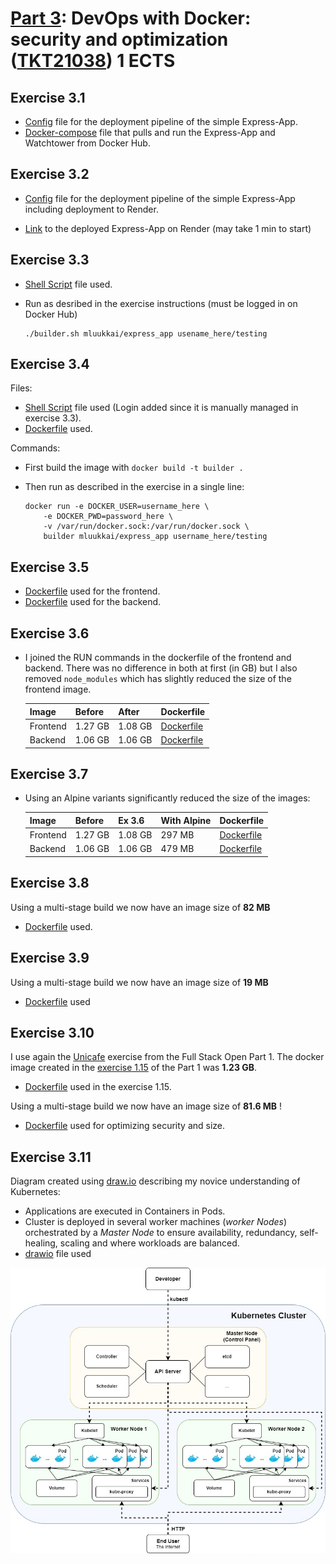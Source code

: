 # [Part 3](https://devopswithdocker.com/category/part-3): DevOps with Docker: security and optimization ([TKT21038](https://studies.helsinki.fi/courses/course-implementation/otm-487d8dd8-3a4b-447a-9118-f7bfff8169b6)) 1 ECTS

## Exercise 3.1

- [Config](../.github/workflows/deploy-express-app.yaml) file for the deployment pipeline of the simple Express-App.
- [Docker-compose](Exercise3.1/docker-compose.yml) file that pulls and run the Express-App and Watchtower from Docker Hub.

## Exercise 3.2

- [Config](../.github/workflows/deploy-express-app.yaml) file for the deployment pipeline of the simple Express-App including deployment to Render.

- [Link](https://express-app-hf9n.onrender.com/) to the deployed Express-App on Render (may take 1 min to start)

## Exercise 3.3

- [Shell Script](Exercise3.3/builder.sh) file used.

- Run as desribed in the exercise instructions (must be logged in on Docker Hub)
    ```
    ./builder.sh mluukkai/express_app usename_here/testing
    ```


## Exercise 3.4
Files:
- [Shell Script](Exercise3.4/builder.sh) file used (Login added since it is manually managed in exercise 3.3).
- [Dockerfile](Exercise3.4/Dockerfile) used.

Commands:
- First build the image with `docker build -t builder .`

- Then run as described in the exercise in a single line:
    ```
    docker run -e DOCKER_USER=username_here \
        -e DOCKER_PWD=password_here \
        -v /var/run/docker.sock:/var/run/docker.sock \
        builder mluukkai/express_app username_here/testing
    ```

## Exercise 3.5

- [Dockerfile](Exercise3.5/example-frontend/Dockerfile) used for the frontend.
- [Dockerfile](Exercise3.5/example-backend/Dockerfile) used for the backend.

## Exercise 3.6
- I joined the RUN commands in the dockerfile of the frontend and backend. There was no difference in both at first (in GB) but I also removed `node_modules` which has slightly reduced the size of the frontend image.

    | Image | Before | After | Dockerfile |
    |-------| -------| ------| -- |
    | Frontend | 1.27 GB | 1.08 GB | [Dockerfile](Exercise3.6/example-frontend/Dockerfile) |
    | Backend  | 1.06 GB | 1.06 GB | [Dockerfile](Exercise3.6/example-backend/Dockerfile) |

## Exercise 3.7

- Using an Alpine variants significantly reduced the size of the images:

    | Image | Before | Ex 3.6 | With Alpine |  Dockerfile |
    |-------| -------| ------| -- | -- |
    | Frontend | 1.27 GB | 1.08 GB | 297 MB | [Dockerfile](Exercise3.6/example-frontend/Dockerfile) |
    | Backend  | 1.06 GB | 1.06 GB | 479 MB | [Dockerfile](Exercise3.6/example-backend/Dockerfile) |

## Exercise 3.8
Using a multi-stage build we now have an image size of **82 MB**
- [Dockerfile](Exercise3.8/example-frontend/Dockerfile) used.

## Exercise 3.9
Using a multi-stage build we now have an image size of **19 MB**
- [Dockerfile](Exercise3.9/example-backend/Dockerfile) used

## Exercise 3.10
I use again the [Unicafe](https://fullstackopen.com/en/part1/a_more_complex_state_debugging_react_apps#exercises-1-6-1-14) exercise from the Full Stack Open Part 1. The docker image created in the [exercise 1.15](https://devopswithdocker.com/part-1/section-6#exercises-115-116) of the Part 1 was **1.23 GB**.

- [Dockerfile](../Part1/Exercise1.15/Dockerfile) used in the exercise 1.15.

Using a multi-stage build we now have an image size of **81.6 MB** !

- [Dockerfile](Exercise3.10/Dockerfile) used for optimizing security and size.

## Exercise 3.11
Diagram created using [draw.io](draw.io) describing my novice understanding of Kubernetes:
- Applications are executed in Containers in Pods.
- Cluster is deployed in several worker machines (*worker Nodes*) orchestrated by a *Master Node* to ensure availability, redundancy, self-healing, scaling and where workloads are balanced.
- [drawio](Exercise3.11/Ex311_Kubernetes.drawio) file used


![image](Exercise3.11/Ex311_Kubernetes.jpg)

